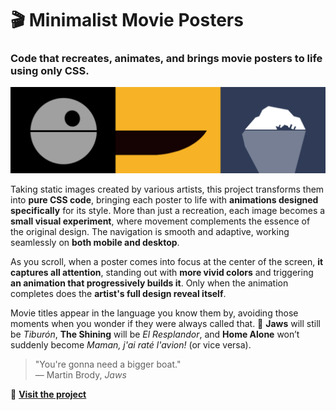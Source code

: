 # 🎬 Minimalist Movie Posters  

### **Code that recreates, animates, and brings movie posters to life using only CSS.**  

[![Minimalist Movie Posters](public/minimalist-movie-posters-banner.png)](https://posters.manumorante.com)  

Taking static images created by various artists, this project transforms them into **pure CSS code**, bringing each poster to life with **animations designed specifically** for its style. More than just a recreation, each image becomes a **small visual experiment**, where movement complements the essence of the original design. The navigation is smooth and adaptive, working seamlessly on **both mobile and desktop**.  

As you scroll, when a poster comes into focus at the center of the screen, **it captures all attention**, standing out with **more vivid colors** and triggering **an animation that progressively builds it**. Only when the animation completes does the **artist's full design reveal itself**.  

Movie titles appear in the language you know them by, avoiding those moments when you wonder if they were always called that. 🦈 **Jaws** will still be *Tiburón*, **The Shining** will be *El Resplandor*, and **Home Alone** won’t suddenly become *Maman, j'ai raté l'avion!* (or vice versa).  

> "You're gonna need a bigger boat."  
> — Martin Brody, *Jaws*  

🔗 **[Visit the project](https://posters.manumorante.com)**  
